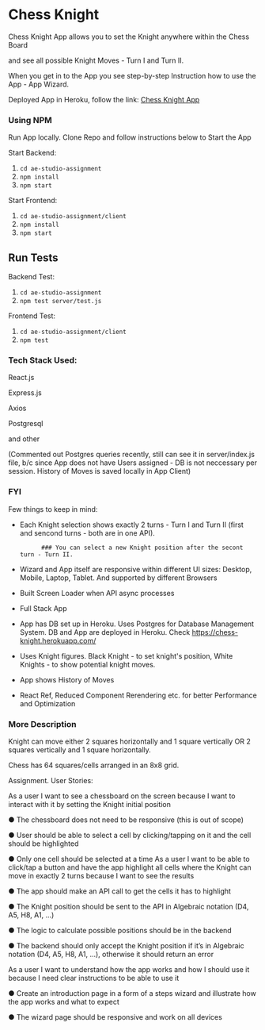 # Chess Knight

Chess Knight App allows you to set the Knight anywhere within the Chess Board 

and see all possible Knight Moves - Turn I and Turn II.

When you get in to the App you see step-by-step Instruction how to use the App - App Wizard.

Deployed App in Heroku, follow the link: [Chess Knight App](https://chess-knight.herokuapp.com/)

### Using NPM

Run App locally. 
Clone Repo and follow instructions below to Start the App

Start Backend:

1. `cd ae-studio-assignment`
2. `npm install`
3. `npm start`

Start Frontend:

1. `cd ae-studio-assignment/client`
2. `npm install`
3. `npm start`


## Run Tests

Backend Test:

1. `cd ae-studio-assignment`
2. `npm test server/test.js`

Frontend Test:

1. `cd ae-studio-assignment/client`
2. `npm test`


### Tech Stack Used:

React.js

Express.js

Axios

Postgresql 

and other


(Commented out Postgres queries recently, still can see it in server/index.js file, b/c since App does not have Users assigned - DB is not neccessary per session. History of Moves is saved locally in App Client)



### FYI


Few things to keep in mind:
- Each Knight selection shows exactly 2 turns - Turn I and Turn II 
      (first and sencond turns - both are in one API).
      
            ### You can select a new Knight position after the secont turn - Turn II.
            
- Wizard and App itself are responsive within different UI sizes: Desktop, Mobile, Laptop, Tablet. 
      And supported by different Browsers
- Built Screen Loader when API async processes
- Full Stack App
- App has DB set up in Heroku. Uses Postgres for Database Management System. 
      DB and App are deployed in Heroku. Check https://chess-knight.herokuapp.com/
- Uses Knight figures. Black Knight - to set knight's position, White Knights - to show potential knight moves.
- App shows History of Moves
- React Ref, Reduced Component Rerendering etc. for better Performance and Optimization



### More Description

Knight can move either 2 squares horizontally and 1 square vertically OR 2 squares vertically
and 1 square horizontally.

Chess has 64 squares/cells arranged in an 8x8 grid.


Assignment. User Stories:

As a user I want to see a chessboard on the screen because I want to interact with it by setting
the Knight initial position

● The chessboard does not need to be responsive (this is out of scope)

● User should be able to select a cell by clicking/tapping on it and the cell should be
highlighted

● Only one cell should be selected at a time
As a user I want to be able to click/tap a button and have the app highlight all cells where the
Knight can move in exactly 2 turns because I want to see the results

● The app should make an API call to get the cells it has to highlight

● The Knight position should be sent to the API in Algebraic notation (D4, A5, H8, A1, ...)

● The logic to calculate possible positions should be in the backend

● The backend should only accept the Knight position if it’s in Algebraic notation (D4, A5,
H8, A1, ...), otherwise it should return an error

As a user I want to understand how the app works and how I should use it because I need clear
instructions to be able to use it

● Create an introduction page in a form of a steps wizard and illustrate how the app works
and what to expect

● The wizard page should be responsive and work on all devices


